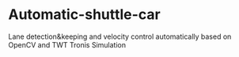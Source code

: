 # Automatic-shuttle-car
Lane detection&amp;keeping and velocity control automatically based on OpenCV and TWT Tronis Simulation 
